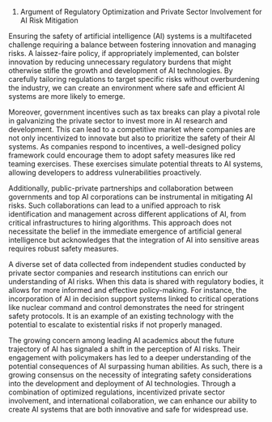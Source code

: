 1. Argument of Regulatory Optimization and Private Sector Involvement for AI Risk Mitigation

Ensuring the safety of artificial intelligence (AI) systems is a multifaceted challenge requiring a balance between fostering innovation and managing risks. A laissez-faire policy, if appropriately implemented, can bolster innovation by reducing unnecessary regulatory burdens that might otherwise stifle the growth and development of AI technologies. By carefully tailoring regulations to target specific risks without overburdening the industry, we can create an environment where safe and efficient AI systems are more likely to emerge.

Moreover, government incentives such as tax breaks can play a pivotal role in galvanizing the private sector to invest more in AI research and development. This can lead to a competitive market where companies are not only incentivized to innovate but also to prioritize the safety of their AI systems. As companies respond to incentives, a well-designed policy framework could encourage them to adopt safety measures like red teaming exercises. These exercises simulate potential threats to AI systems, allowing developers to address vulnerabilities proactively.

Additionally, public-private partnerships and collaboration between governments and top AI corporations can be instrumental in mitigating AI risks. Such collaborations can lead to a unified approach to risk identification and management across different applications of AI, from critical infrastructures to hiring algorithms. This approach does not necessitate the belief in the immediate emergence of artificial general intelligence but acknowledges that the integration of AI into sensitive areas requires robust safety measures.

A diverse set of data collected from independent studies conducted by private sector companies and research institutions can enrich our understanding of AI risks. When this data is shared with regulatory bodies, it allows for more informed and effective policy-making. For instance, the incorporation of AI in decision support systems linked to critical operations like nuclear command and control demonstrates the need for stringent safety protocols. It is an example of an existing technology with the potential to escalate to existential risks if not properly managed.

The growing concern among leading AI academics about the future trajectory of AI has signaled a shift in the perception of AI risks. Their engagement with policymakers has led to a deeper understanding of the potential consequences of AI surpassing human abilities. As such, there is a growing consensus on the necessity of integrating safety considerations into the development and deployment of AI technologies. Through a combination of optimized regulations, incentivized private sector involvement, and international collaboration, we can enhance our ability to create AI systems that are both innovative and safe for widespread use.